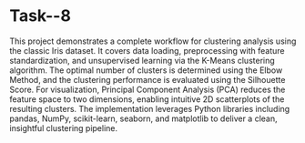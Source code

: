 # Task--8
This project demonstrates a complete workflow for clustering analysis using the classic Iris dataset. It covers data loading, preprocessing with feature standardization, and unsupervised learning via the K-Means clustering algorithm. The optimal number of clusters is determined using the Elbow Method, and the clustering performance is evaluated using the Silhouette Score. For visualization, Principal Component Analysis (PCA) reduces the feature space to two dimensions, enabling intuitive 2D scatterplots of the resulting clusters. The implementation leverages Python libraries including pandas, NumPy, scikit-learn, seaborn, and matplotlib to deliver a clean, insightful clustering pipeline.
